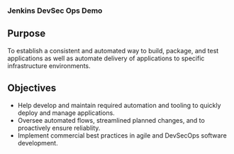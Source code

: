 ### Jenkins DevSec Ops Demo

## Purpose
To establish a consistent and automated way to build, package, and test applications as well as automate delivery of applications
to specific infrastructure environments.

## Objectives
* Help develop and maintain required automation and tooling to quickly deploy and manage applications.
* Oversee automated flows, streamlined planned changes, and to proactively ensure reliablity.
* Implement commercial best practices in agile and DevSecOps software development.
